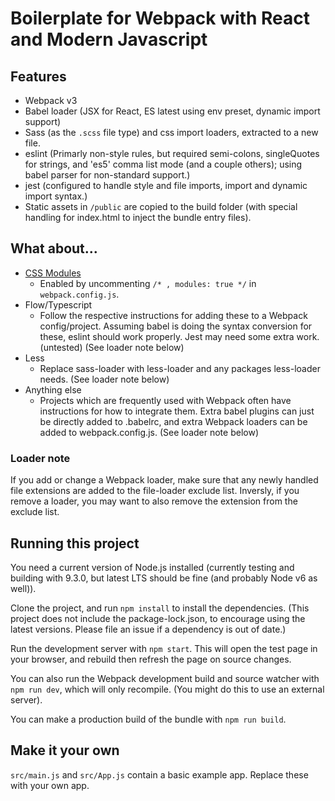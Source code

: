 # Boilerplate for Webpack with React and Modern Javascript

## Features

- Webpack v3
- Babel loader (JSX for React, ES latest using env preset, dynamic import support)
- Sass (as the `.scss` file type) and css import loaders, extracted to a new file.
- eslint (Primarly non-style rules, but required semi-colons, singleQuotes for strings, and 'es5' comma list mode (and a couple others); using babel parser for non-standard support.)
- jest (configured to handle style and file imports, import and dynamic import syntax.)
- Static assets in `/public` are copied to the build folder (with special handling for index.html to inject the bundle entry files).

## What about...

- [CSS Modules](https://webpack.js.org/loaders/css-loader/#modules)
  - Enabled by uncommenting `/* , modules: true */` in `webpack.config.js`.
- Flow/Typescript
  - Follow the respective instructions for adding these to a Webpack config/project. Assuming babel is doing the syntax conversion for these, eslint should work properly. Jest may need some extra work. (untested) (See loader note below)
- Less
  - Replace sass-loader with less-loader and any packages less-loader needs. (See loader note below)
- Anything else
  - Projects which are frequently used with Webpack often have instructions for how to integrate them. Extra babel plugins can just be directly added to .babelrc, and extra Webpack loaders can be added to webpack.config.js. (See loader note below)

### Loader note

If you add or change a Webpack loader, make sure that any newly handled file extensions are added to the file-loader exclude list. Inversly, if you remove a loader, you may want to also remove the extension from the exclude list.

## Running this project

You need a current version of Node.js installed (currently testing and building with 9.3.0, but latest LTS should be fine (and probably Node v6 as well)).

Clone the project, and run `npm install` to install the dependencies. (This project does not include the package-lock.json, to encourage using the latest versions. Please file an issue if a dependency is out of date.)

Run the development server with `npm start`. This will open the test page in your browser, and rebuild then refresh the page on source changes.

You can also run the Webpack development build and source watcher with `npm run dev`, which will only recompile. (You might do this to use an external server).

You can make a production build of the bundle with `npm run build`.

## Make it your own

`src/main.js` and `src/App.js` contain a basic example app. Replace these with your own app.
